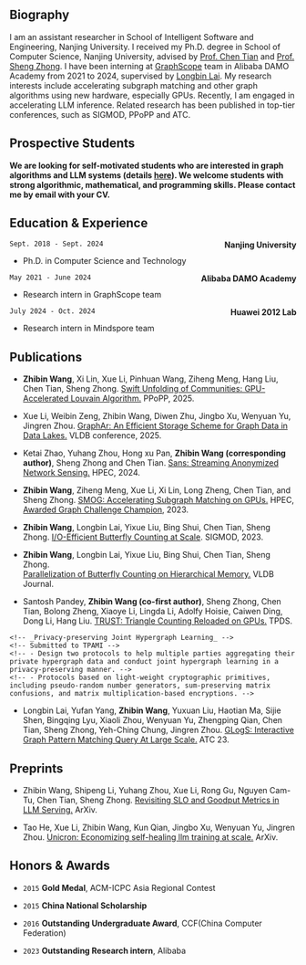 <!-- # Zhibin Wang (王智彬) -->
## Biography
I am an assistant researcher in School of Intelligent Software and Engineering, Nanjing University.
I received my Ph.D. degree in School of Computer Science, Nanjing University, advised by [Prof. Chen Tian](https://cs.nju.edu.cn/tianchen/index.htm) and [Prof. Sheng Zhong](https://cosec.nju.edu.cn/ae/82/c47361a568962/page.htm). I have been interning at [GraphScope](https://graphscope.io/) team in Alibaba DAMO Academy from 2021 to 2024, supervised by [Longbin Lai](https://lai.me/). 
My research interests include accelerating subgraph matching and other graph algorithms using new hardware, especially GPUs. Recently, I am engaged in accelerating LLM inference. 
Related research has been published in top-tier conferences, such as SIGMOD, PPoPP and ATC.

<!-- 王智彬，南京大学智能软件与工程学院助理研究员。2018年至2024年在南京大学计算机科学与技术学院攻读博士学位，导师为[田臣](https://cs.nju.edu.cn/tianchen/index.htm)教授和[仲盛](https://cosec.nju.edu.cn/ae/82/c47361a568962/page.htm)教授。2021年至2024年在阿里巴巴达摩院[GraphScope](https://graphscope.io/)团队实习，导师为[赖龙彬](https://lai.me/)。研究方向包括加速图计算和大模型推理。作为第一作者发表了南大第一篇SIGMOD（数据库顶会）论文和南大第一篇PPoPP（高性能计算顶会）论文。 -->

## Prospective Students
__We are looking for self-motivated students who are interested in graph algorithms and LLM systems (details [here](projects/)). We welcome students with strong algorithmic, mathematical, and programming skills. Please contact me by email with your CV.__

## Education & Experience

`Sept. 2018 - Sept. 2024`
<span style="float: right;">__Nanjing University__</span>
- Ph.D. in Computer Science and Technology

`May 2021 - June 2024`
<span style="float: right;">__Alibaba DAMO Academy__</span>
- Research intern in GraphScope team

`July 2024 - Oct. 2024`
<span style="float: right;">__Huawei 2012 Lab__</span>
- Research intern in Mindspore team

<!-- `Sept. 2014 - June 2018`
__Nanjing University of Aeronautics and Astronautics__
- B.E. in Computer Science and Technology -->


## Publications
    
  - __Zhibin Wang__, Xi Lin, Xue Li, Pinhuan Wang, Ziheng Meng, Hang Liu, Chen Tian, Sheng Zhong. 
  [Swift Unfolding of Communities: GPU-Accelerated Louvain Algorithm.]() 
  PPoPP, 2025.

  - Xue Li, Weibin Zeng, Zhibin Wang, Diwen Zhu, Jingbo Xu, Wenyuan Yu, Jingren Zhou.
    [GraphAr: An Efficient Storage Scheme for Graph Data in Data Lakes.]()
    VLDB conference, 2025.

  - Ketai Zhao, Yuhang Zhou, Hong xu Pan, __Zhibin Wang (corresponding author)__, Sheng Zhong and Chen Tian. 
    [Sans: Streaming Anonymized Network Sensing.]() 
    HPEC, 2024.

  - __Zhibin Wang__, Ziheng Meng, Xue Li, Xi Lin, Long Zheng, Chen Tian, and Sheng Zhong. 
    [SMOG: Accelerating Subgraph Matching on GPUs.](https://cs.nju.edu.cn/tianchen/lunwen/2023/hpec23-zhibin.pdf)
    HPEC, [Awarded Graph Challenge Champion](https://graphchallenge.mit.edu/champions), 2023.


  - __Zhibin Wang__, Longbin Lai, Yixue Liu, Bing Shui, Chen Tian, Sheng Zhong.
    [I/O-Efficient Butterfly Counting at Scale](https://cs.nju.edu.cn/tianchen/lunwen/2023/sigmod23zhibin.pdf).
    SIGMOD, 2023.
    <!-- `April 2021 - April 2022`  -->
    <!-- - Derive a new I/O lower bound of butterfly counting on hierarchical memory by proposing a new class of algorithms called the semi-witnessing algorithm. -->
    <!-- - Develop IOBufs algorithm that approaches the I/O lower bound. -->
    <!-- - Parallelize IOBufs with a fine-grained approach that carefully trade-off the the I/O-efficiency and parallelism. -->


  - __Zhibin Wang__, Longbin Lai, Yixue Liu, Bing Shui, Chen Tian, Sheng Zhong.  
    [Parallelization of Butterfly Counting on Hierarchical Memory.](https://cs.nju.edu.cn/tianchen/lunwen/2024/vldbj24-zhibin.pdf)
    VLDB Journal.
    <!-- {June 2022 - Sept. 2023} -->

  - Santosh Pandey, __Zhibin Wang (co-first author)__, Sheng Zhong, Chen Tian, Bolong Zheng, Xiaoye Li, Lingda Li, Adolfy Hoisie, Caiwen Ding, Dong Li, Hang Liu.
    [TRUST: Triangle Counting Reloaded on GPUs.](https://cs.nju.edu.cn/tianchen/lunwen/2021/tpds21-zhibin.pdf)
    TPDS.
    <!-- `Nov. 2019 - Feb. 2021` -->
    <!-- - Implement a vertex-centric hashing-based triangle counting on GPUs with GPU-friendly hashtable layout. -->
    <!-- - Propose graph reordering to reduce collision in hashtable, virtual combination to balance intra-vertex workload, and degree-aware resources allocation to further reduce collision and balance inter-vertex workload. -->
    <!-- - Scale triangle counting to 1024 GPUs via a graph and workload collaborative partitioning. -->
    
  <!-- - `April 2021 - April 2022` __Zhibin Wang__, Zizhao Zhang, Ziwei Zhang, Shihui Ying, Yue  Gao, Yuan Zhang, Sheng Zhong -->
    <!-- _Privacy-preserving Joint Hypergraph Learning_ -->
    <!-- Submitted to TPAMI -->
    <!-- - Design two protocols to help multiple parties aggregating their private hypergraph data and conduct joint hypergraph learning in a privacy-preserving manner. -->
    <!-- - Protocols based on light-weight cryptographic primitives, including pseudo-random number generators, sum-preserving matrix confusions, and matrix multiplication-based encryptions. -->


  - Longbin Lai, Yufan Yang, __Zhibin Wang__, Yuxuan Liu, Haotian Ma, Sijie Shen, Bingqing Lyu, Xiaoli Zhou, Wenyuan Yu, Zhengping Qian, Chen Tian, Sheng Zhong, Yeh-Ching Chung, Jingren Zhou.
    [GLogS: Interactive Graph Pattern Matching Query At Large Scale.](https://cs.nju.edu.cn/tianchen/lunwen/2023/atc23-lai.pdf)
    ATC 23.
    <!-- `June 2022 - Dec. 2022` -->
    <!-- - Design a compilation stack that compiles declarative GPM queries into distributed programs. -->
    <!-- - Propose an optimizer that can automatically derive optimal execution plans for GPM queries. -->
    <!-- - Implement a system that allows users to interactively submit and efficiently execute GPM queries at large scale. -->

## Preprints

  - Zhibin Wang, Shipeng Li, Yuhang Zhou, Xue Li, Rong Gu, Nguyen Cam-Tu, Chen Tian, Sheng Zhong.
    [Revisiting SLO and Goodput Metrics in LLM Serving.](https://arxiv.org/pdf/2410.14257)
    ArXiv.

  - Tao He, Xue Li, Zhibin Wang, Kun Qian, Jingbo Xu, Wenyuan Yu, Jingren Zhou.
    [Unicron: Economizing self-healing llm training at scale.](https://arxiv.org/pdf/2401.00134)
    ArXiv.


## Honors & Awards
- `2015` __Gold Medal__, ACM-ICPC Asia Regional Contest
<!-- - (Chang Chun Site) -->

- `2015` __China National Scholarship__ 

- `2016` __Outstanding Undergraduate Award__, CCF(China Computer Federation)

- `2023` __Outstanding Research intern__, Alibaba
